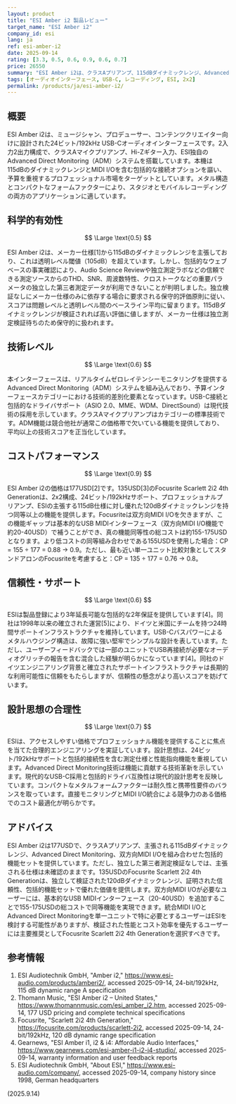 ```yaml
---
layout: product
title: "ESI Amber i2 製品レビュー"
target_name: "ESI Amber i2"
company_id: esi
lang: ja
ref: esi-amber-i2
date: 2025-09-14
rating: [3.3, 0.5, 0.6, 0.9, 0.6, 0.7]
price: 26550
summary: "ESI Amber i2は、クラスAプリアンプ、115dBダイナミックレンジ、Advanced Direct Monitoring、双方向MIDI I/Oを備えた2x2 USB-Cインターフェースの最も手頃な組み合わせを提供します。"
tags: [オーディオインターフェース, USB-C, レコーディング, ESI, 2x2]
permalink: /products/ja/esi-amber-i2/
---
```


## 概要

ESI Amber i2は、ミュージシャン、プロデューサー、コンテンツクリエイター向けに設計された24ビット/192kHz USB-Cオーディオインターフェースです。2入力2出力構成で、クラスAマイクプリアンプ、Hi-Zギター入力、ESI独自のAdvanced Direct Monitoring（ADM）システムを搭載しています。本機は115dBのダイナミックレンジとMIDI I/Oを含む包括的な接続オプションを謳い、予算を重視するプロフェッショナル市場をターゲットとしています。メタル構造とコンパクトなフォームファクターにより、スタジオとモバイルレコーディングの両方のアプリケーションに適しています。

## 科学的有効性

$$ \Large \text{0.5} $$

ESI Amber i2は、メーカー仕様[1]から115dBのダイナミックレンジを主張しており、これは透明レベル閾値（105dB）を超えています。しかし、包括的なウェブベースの事実確認により、Audio Science Reviewや独立測定ラボなどの信頼できる測定ソースからのTHD、SNR、周波数特性、クロストークなどの重要パラメータの独立した第三者測定データが利用できないことが判明しました。独立検証なしにメーカー仕様のみに依存する場合に要求される保守的評価原則に従い、スコアは問題レベルと透明レベル間のベースライン平均に留まります。115dBダイナミックレンジが検証されれば高い評価に値しますが、メーカー仕様は独立測定検証待ちのため保守的に扱われます。

## 技術レベル

$$ \Large \text{0.6} $$

本インターフェースは、リアルタイムゼロレイテンシーモニタリングを提供するAdvanced Direct Monitoring（ADM）システムを組み込んでおり、予算インターフェースカテゴリーにおける技術的差別化要素となっています。USB-C接続と包括的なドライバサポート（ASIO 2.0、MME、WDM、DirectSound）は現代技術の採用を示しています。クラスAマイクプリアンプはカテゴリーの標準技術です。ADM機能は競合他社が通常この価格帯で欠いている機能を提供しており、平均以上の技術スコアを正当化しています。

## コストパフォーマンス

$$ \Large \text{0.9} $$

ESI Amber i2の価格は177USD[2]です。135USD[3]のFocusrite Scarlett 2i2 4th Generationは、2x2構成、24ビット/192kHzサポート、プロフェッショナルプリアンプ、ESIの主張する115dB仕様に対し優れた120dBダイナミックレンジを持つ同等以上の機能を提供します。Focusriteは双方向MIDI I/Oを欠きますが、この機能ギャップは基本的なUSB MIDIインターフェース（双方向MIDI I/O機能で約20-40USD）で補うことができ、真の機能同等性の総コストは約155-175USDとなります。より低コストの同等組み合わせである155USDを使用した場合：CP = 155 ÷ 177 = 0.88 → 0.9。ただし、最も近い単一ユニット比較対象としてスタンドアロンのFocusriteを考慮すると：CP = 135 ÷ 177 = 0.76 → 0.8。

## 信頼性・サポート

$$ \Large \text{0.6} $$

ESIは製品登録により3年延長可能な包括的な2年保証を提供しています[4]。同社は1998年以来の確立された運営[5]により、ドイツと米国にチームを持つ24時間サポートインフラストラクチャを維持しています。USB-Cバスパワーによるメタルハウジング構造は、故障に強い堅牢でシンプルな設計を表しています。ただし、ユーザーフィードバックでは一部のユニットでUSB再接続が必要なオーディオグリッチの報告を含む混合した経験が明らかになっています[4]。同社のドイツエンジニアリング背景と確立されたサポートインフラストラクチャは長期的な利用可能性に信頼をもたらしますが、信頼性の懸念がより高いスコアを妨げています。

## 設計思想の合理性

$$ \Large \text{0.7} $$

ESIは、アクセスしやすい価格でプロフェッショナル機能を提供することに焦点を当てた合理的エンジニアリングを実証しています。設計思想は、24ビット/192kHzサポートと包括的接続性を含む測定仕様と性能指向機能を重視しています。Advanced Direct Monitoring技術は機能に貢献する技術革新を示しています。現代的なUSB-C採用と包括的ドライバ互換性は現代的設計思考を反映しています。コンパクトなメタルフォームファクターは耐久性と携帯性要件のバランスを取っています。直接モニタリングとMIDI I/O統合による競争力のある価格でのコスト最適化が明らかです。

## アドバイス

ESI Amber i2は177USDで、クラスAプリアンプ、主張される115dBダイナミックレンジ、Advanced Direct Monitoring、双方向MIDI I/Oを組み合わせた包括的機能セットを提供しています。ただし、独立した第三者測定検証なしでは、主張される仕様は未確認のままです。135USDのFocusrite Scarlett 2i2 4th Generationは、独立して検証された120dBダイナミックレンジ、証明された信頼性、包括的機能セットで優れた価値を提供します。双方向MIDI I/Oが必要なユーザーには、基本的なUSB MIDIインターフェース（20-40USD）を追加することで155-175USDの総コストで同等機能を実現できます。統合MIDI I/OとAdvanced Direct Monitoringを単一ユニットで特に必要とするユーザーはESIを検討する可能性がありますが、検証された性能とコスト効率を優先するユーザーには主要推奨としてFocusrite Scarlett 2i2 4th Generationを選択すべきです。

## 参考情報

1. ESI Audiotechnik GmbH, "Amber i2," https://www.esi-audio.com/products/amberi2/, accessed 2025-09-14, 24-bit/192kHz, 115 dB dynamic range A specification
2. Thomann Music, "ESI Amber i2 – United States," https://www.thomannmusic.com/esi_amber_i2.htm, accessed 2025-09-14, 177 USD pricing and complete technical specifications
3. Focusrite, "Scarlett 2i2 4th Generation," https://focusrite.com/products/scarlett-2i2, accessed 2025-09-14, 24-bit/192kHz, 120 dB dynamic range specification
4. Gearnews, "ESI Amber i1, i2 & i4: Affordable Audio Interfaces," https://www.gearnews.com/esi-amber-i1-i2-i4-studio/, accessed 2025-09-14, warranty information and user feedback reports
5. ESI Audiotechnik GmbH, "About ESI," https://www.esi-audio.com/company/, accessed 2025-09-14, company history since 1998, German headquarters

(2025.9.14)